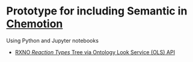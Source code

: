 # Prototype for including Semantic in [Chemotion](https://www.chemotion-repository.net)
Using Python and Jupyter notebooks

* [RXNO *Reaction Types* Tree via Ontology Look Service (OLS) API](RXNO-Reactions-OLSAPI.ipynb)
